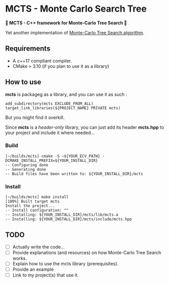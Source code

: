 # MCTS - Monte Carlo Search Tree

**:star2: MCTS - C++ framework for Monte-Carlo Tree Search :star2:**

Yet another implementation of [Monte-Carlo Tree Search algorithm](https://en.wikipedia.org/wiki/Monte_Carlo_tree_search).

## Requirements

- A c++17 compliant compiler.
- CMake > 3.10 (if you plan to use it as a library)

## How to use 

**mcts** is packageg as a library, and you can use it as such :

```
add_subdirectory(mcts EXCLUDE_FROM_ALL)
target_link_libraries(${PROJECT_NAME} PRIVATE mcts)
```

But you might find it overkill. 

Since **mcts** is a _header-only_ library, you can just add its header **mcts.hpp** to your project and include it where needed... 

### Build

```
[~/builds/mcts] cmake -S ~${YOUR_ECV_PATH} -DCMAKE_INSTALL_PREFIX=${YOUR_INSTALL_DIR}
-- Configuring done
-- Generating done
-- Build files have been written to: ${YOUR_INSTALL_DIR}/mcts
```

### Install

```
[~/builds/mcts] make install
[100%] Built target mcts
Install the project...
-- Install configuration: ""
-- Installing: ${YOUR_INSTALL_DIR}/mcts/lib/mcts.a
-- Installing: ${YOUR_INSTALL_DIR}/mcts/include/mcts.hpp
```

## TODO 

- [ ] Actually write the code...
- [ ] Provide explanations (and resources) on how Monte-Carlo Tree Search works.
- [ ] Explain how to use the mcts library (prerequisites).
- [ ] Provide an example 
- [ ] Link to my project(s) that use it. 